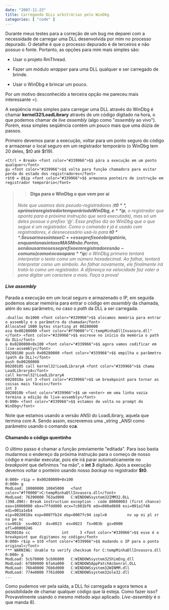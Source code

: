 ```yaml
---
date: "2007-11-23"
title: Carregando DLLs arbitrárias pelo WinDbg
categories: [ "code" ]
---
```

Durante meus testes para a correção de um bug me deparei com a necessidade de carregar uma DLL desenvolvida por mim no processo depurado. O detalhe é que o processo depurado é de terceiros e não possuo o fonte. Portanto, as opções para mim mais simples são:

	
  * Usar o projeto RmThread.

	
  * Fazer um módulo _wrapper_ para uma DLL qualquer e ser carregado de brinde.

	
  * Usar o WinDbg e brincar um pouco.

Por um motivo desconhecido a terceira opção me pareceu mais interessante =).

A seqüência mais simples para carregar uma DLL através do WinDbg é chamar **kernel32!LoadLibrary** através de um código digitado na hora, o que podemos chamar de _live assembly_ (algo como "_assembly_ ao vivo"). Porém, essa simples seqüência contém um pouco mais que uma dúzia de passos.

Primeiro devemos parar a execução, voltar para um ponto seguro do código e armazenar o local seguro em um registrador temporário (o WinDbg tem 20 deles, $t0 até $t19).

    
    <Ctrl + Break> <font color="#339966">$$ pára a execução em um ponto qualquer</font>
    gu <font color="#339966">$$ volta para função chamadora para evitar perda do estado dos registradores</font>
    r$t0 = @$ip <font color="#339966">$$ armazena ponteiro de instrução em registrador temporário</font>

<blockquote>

> 
> #### Diga para o WinDbg o que vem por aí
> 
_Note que usamos dois pseudo-registradores (**$t0**, o primeiro registrador temporário do WinDbg, e **$ip**, o registrador que aponta para a próxima instrução que será executada), mas só um deles possue o prefixo '@'. Esse prefixo diz ao WinDbg que o que segue é um registrador. Como o comando **r** já é usado com registradores, é desnecessário usá-lo para **$t0**. Se usarmos sintaxe C++ esse prefixo é obrigatório, enquanto na sintaxe MASM não. Porém, se não usarmos esse prefixo em registradores não-comuns (como é o caso para **$ip**) o WinDbg primeiro tentará interpretar o texto como um número hexadecimal. Ao falhar, tentará interpretar como um símbolo. Ao falhar novamente, ele finalmente irá tratá-lo como um registrador. A diferença na velocidade faz valer a pena digitar um caractere a mais. Faça a prova!_</blockquote>

#### _Live assembly_

Parada a execução em um local seguro e armazenado o IP, em seguida podemos alocar memória para entrar o código em _assembly_ da chamada, além do seu parâmetro, no caso o _path_ da DLL a ser carregada.

    
    .dvalloc 0x1000 <font color="#339966">$$ alocamos memória para entrar o assembly e o parâmetro da chamada</font>
    Allocated 1000 bytes starting at 00280000
    eza 0x00280000 <font color="#ff0000">"C:tempMinhaDllInvasora.dll"</font> <font color="#339966">$$ escreve no início da memória o path da DLL</font>
    a 0x0280000+0x100 <font color="#339966">$$ agora vamos codificar em live-assembly</font>
    00280100 push 0x00280000 <font color="#339966">$$ empilha o parâmetro (path da DLL)</font>
    push 0x00280000
    00280105 call kernel32!LoadLibraryA <font color="#339966">$$ chama LoadLibraryA</font>
    call kernel32!LoadLibraryA
    0028010a int 3 <font color="#339966">$$ um breakpoint para tornar as coisas mais fáceis</font>
    int 3
    0028010b <font color="#339966">$$ um <enter> em uma linha vazia termina a edição do live-assembly</font>
    0:000> <font color="#339966">$$ estamos de volta no prompt do WinDbg</font>

Note que estamos usando a versão ANSI do LoadLibrary, aquela que termina com A. Sendo assim, escrevemos uma _string _ANSI como parâmetro usando o comando ez**a**.

#### Chamando o código quentinho

O último passo é chamar a função previamente "editada". Para isso basta mudarmos o endereço da próxima instrução para o começo de nosso código e mandar executar, pois ele irá parar automaticamente no _breakpoint_ que definimos "na mão", o **int 3** digitado. Após a execução devemos voltar o ponteiro usando nosso _backup_ no registrador **$t0**.

    
    0:000> r$ip = 0x00280000+0x100
    0:000> g
    ModLoad: 10000000 10045000   <font color="#ff0000">C:tempMinhaDllInvasora.dll</font>
    ModLoad: 76390000 763ad000   C:WINDOWSsystem32IMM32.DLL
    (398.d90): Break instruction exception - code 80000003 (first chance)
    eax=10000000 ebx=7ffdd000 ecx=7c801bf6 edx=000a0608 esi=001a1f48 edi=001a1eb4
    eip=0028010a esp=0007fb24 ebp=0007fc94 iopl=0         nv up ei pl zr na pe nc
    cs=001b  ss=0023  ds=0023  es=0023  fs=003b  gs=0000             efl=00000246
    0028010a cc              int     3 <font color="#339966">$$ esse é o breakpoint que digitamos no código</font>
    0:000> r$ip = $t0 <font color="#339966">$$ mudando o IP para o ponto original</font>
    *** WARNING: Unable to verify checksum for C:tempMinhaDllInvasora.dll
    0:000> g
    ModLoad: 5cb70000 5cb96000   C:WINDOWSsystem32ShimEng.dll
    ModLoad: 6f880000 6fa4a000   C:WINDOWSAppPatchAcGenral.DLL
    ModLoad: 76b40000 76b6d000   C:WINDOWSsystem32WINMM.dll
    ModLoad: 774e0000 7761d000   C:WINDOWSsystem32ole32.dll
    ...

Como pudemos ver pela saída, a DLL foi carregada e agora temos a possibilidade de chamar qualquer código que lá esteja. Como fazer isso? Provavelmente usando o mesmo método aqui aplicado. _Live-assembly_ é o que manda 8).
